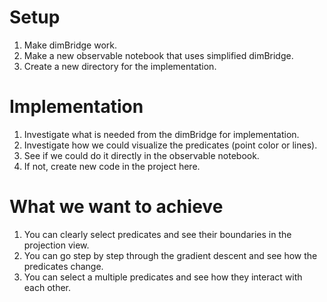 # Setup

1. Make dimBridge work.
2. Make a new observable notebook that uses simplified dimBridge.
3. Create a new directory for the implementation.

# Implementation

1. Investigate what is needed from the dimBridge for implementation.
2. Investigate how we could visualize the predicates (point color or lines).
3. See if we could do it directly in the observable notebook.
4. If not, create new code in the project here.

# What we want to achieve

1. You can clearly select predicates and see their boundaries in the projection view.
2. You can go step by step through the gradient descent and see how the predicates change.
3. You can select a multiple predicates and see how they interact with each other.